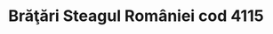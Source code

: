 ---
layout: post
title: "Brăţări Steagul României cod 4115"
description: "Brăţări Steagul României cod 4115"
img: "/assets/img/bratari-romania.jpg"
colors: "alb"
price: "10 RON /buc"
vertical: true
---